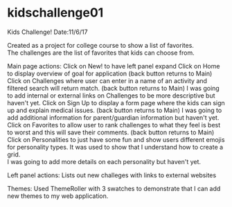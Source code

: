# kidschallenge01

Kids Challenge! 
Date:11/6/17

Created as a project for college course to show a list of favorites.  
The challenges are the list of favorites that kids can choose from.

Main page actions: 
Click on New! to have left panel expand 
Click on Home to display overview of goal for application (back button returns to Main)
Click on Challenges where user can enter in a name of an activity and filtered search will return match. (back button returns to Main)
I was going to add internal or external links on Challenges to be more descriptive but haven't yet.
Click on Sign Up to display a form page where the kids can sign up and explain medical issues.  (back button returns to Main)
I was going to add additional information for parent/guardian information but haven't yet.
Click on Favorites to allow user to rank challenges to what they feel is best to worst and this will save their comments. (back button returns to Main)
Click on Personalities to just have some fun and show users different emojis for personality types.  It was used to show that I understand how to create a grid.  
I was going to add more details on each personality but haven't yet.

Left panel actions:
Lists out new challeges with links to external websites

Themes:
Used ThemeRoller with 3 swatches to demonstrate that I can add new themes to my web application.
